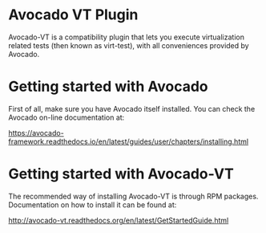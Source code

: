 Avocado VT Plugin
=================

Avocado-VT is a compatibility plugin that lets you execute virtualization
related tests (then known as virt-test), with all conveniences provided by
Avocado.



Getting started with Avocado
=============================

First of all, make sure you have Avocado itself installed. You can check
the Avocado on-line documentation at:

https://avocado-framework.readthedocs.io/en/latest/guides/user/chapters/installing.html

Getting started with Avocado-VT
===============================

The recommended way of installing Avocado-VT is through RPM packages.
Documentation on how to install it can be found at:

http://avocado-vt.readthedocs.org/en/latest/GetStartedGuide.html